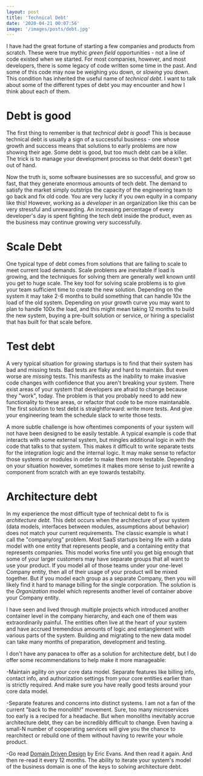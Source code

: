 ```yaml
---
layout: post
title: 'Technical Debt'
date: '2020-04-21 00:07:56'
image: '/images/posts/debt.jpg'
---
```

I have had the great fortune of starting a few companies and products from scratch. These were true mythic *green field* opportunities - not a line of code existed when we started. For most companies, however, and most developers, there is some legacy of code written some time in the 
past. And some of this code may now be weighing you down, or _slowing_ you down. This condition has inherited the useful name of *technical debt*. I want to talk about some of the different types of debt you may encounter and how I think about each of them.


# Debt is good

The first thing to remember is that *technical debt is good*! This is because technical debt is usually a sign of a successful business - one whose growth and success means that solutions to early problems are now showing their age. Some debt is good, but too much debt can be a killer. The trick is to manage your development process so that debt doesn't get out of hand. 

Now the truth is, some software businesses are so successful, and grow so fast, that they generate enormous amounts of tech debt. The demand to satisfy the market simply outstrips the capacity of the engineering team to go back and fix old code. You are very lucky if you own equity in a company like this! However, working as a *developer* in an organization like this can be very stressful and unrewarding. An increasing percentage of every developer's day is spent fighting the tech debt inside the product, even as the business may continue growing very successfully.

# Scale Debt

One typical type of debt comes from solutions that are failing to scale to meet current load demands. Scale problems are inevitable if load is growing, and the techniques for solving them are generally well known until you get to huge scale. The key tool for solving scale problems is to give your team sufficient time to create the new solution. Depending on the system it may take 2-6 months to build something that can handle 10x the load of the old system. Depending on your growth curve you may want to plan to handle 100x the load, and this might mean taking 12 months to build the new system, buying a pre-built solution or service, or hiring a specialist that has built for that scale before.

# Test debt

A very typical situation for growing startups is to find that their system has bad and missing tests. Bad tests are flaky and hard to maintain. But even worse are _missing_ tests. This manifests as the inability to make invasive code changes with confidence that you aren't breaking your system. There exist areas of your system that developers are afraid to change because they "work", today. The problem is that you probably need to add new functionality to these areas, or refactor that code to be more maintanable. The first solution to test debt is straightforward: write more tests. And give your engineering team the schedule slack to write those tests. 

A more subtle challenge is how oftentimes components of your system will not have been designed to be easily testable. A typical example is code that interacts with some external system, but mingles additional logic in with the code that talks to that system. This makes it difficult to write separate tests for the integration logic and the internal logic. It may make sense to refactor those systems or modules in order to make them more testable. Depending on your situation however, sometimes it makes more sense to just rewrite a component from scratch with an eye towards testabilty.

# Architecture debt

In my experience the most difficult type of technical debt to fix is _architecture debt_. This debt occurs when the architecture of your system (data models, interfaces between modules, assumptions about behavior) does not match your current requirements. The classic example is what I call the "company/org" problem. Most SaaS startups being life with a data model with one entity that represents people, and a containing entity that represents companies. This model works fine until you get big enough that some of your larger customers may have separate groups that all want to use your product. If you model all of those teams under your one-level Company entity, then all of their usage of your product will be mixed together. But if you model each group as a separate Company, then you will likely find it hard to manage billing for the single corporation. The solution is the *Organization* model which represents another level of container above your Company entity.

I have seen and lived through multiple projects which introduced another container level in the company hierarchy, and each one of them was extraordinarily painful. The entities often live at the heart of your system and have accrued tremendous amounts of logic and entanglement with various parts of the system. Building and migrating to the new data model can take many months of preparation, development and testing.

I don't have any panacea to offer as a solution for architecture debt, but I do offer some recommendations to help make it more manageable:

-Maintain agility on your core data model. Separate features like billing info, contact info, and authorization settings from your core entities earlier than is strictly required. And make sure you have really good tests around your core data model.

-Separate features and concerns into distinct systems. I am not a fan of the current "back to the monolith!" movement. Sure, too many microservices too early is a reciped for a headache. But when monoliths inevitably accrue architecture debt, they can be incredibly difficult to change. Even having a small-N number of cooperating services will give you the chance to rearchitect or rebuild one of them without having to rewrite your whole product.

-Go read [Domain Driven Design](https://dddcommunity.org/) by Eric Evans. And then read it again. And then re-read it every 12 months. The ability to iterate your system's model of the business domain is one of the keys to solving architecture debt.
